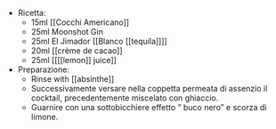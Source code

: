 - Ricetta:
	- 15ml [[Cocchi Americano]]
	- 25ml Moonshot Gin
	- 25ml El Jimador [[Blanco [[tequila]]]]
	- 20ml [[crème de cacao]]
	- 25ml [[[[lemon]] juice]]
- Preparazione:
	- Rinse with [[absinthe]]
	- Successivamente versare nella coppetta permeata di assenzio il cocktail, precedentemente miscelato con ghiaccio.
	- Guarnire con una sottobicchiere effetto ” buco nero” e scorza di limone.